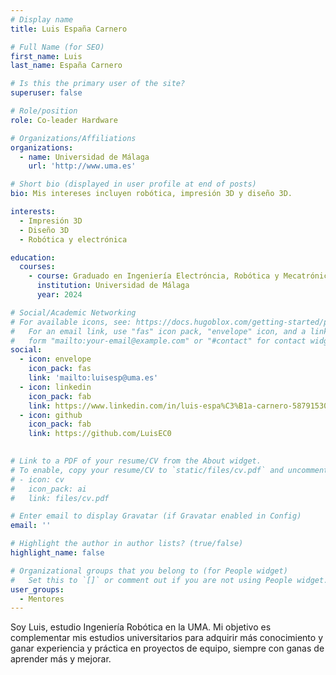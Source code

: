 ```yaml
---
# Display name
title: Luis España Carnero

# Full Name (for SEO)
first_name: Luis
last_name: España Carnero

# Is this the primary user of the site?
superuser: false

# Role/position
role: Co-leader Hardware

# Organizations/Affiliations
organizations:
  - name: Universidad de Málaga
    url: 'http://www.uma.es'

# Short bio (displayed in user profile at end of posts)
bio: Mis intereses incluyen robótica, impresión 3D y diseño 3D.

interests:
  - Impresión 3D
  - Diseño 3D
  - Robótica y electrónica

education:
  courses:
    - course: Graduado en Ingeniería Electróncia, Robótica y Mecatrónica (3º)
      institution: Universidad de Málaga
      year: 2024

# Social/Academic Networking
# For available icons, see: https://docs.hugoblox.com/getting-started/page-builder/#icons
#   For an email link, use "fas" icon pack, "envelope" icon, and a link in the
#   form "mailto:your-email@example.com" or "#contact" for contact widget.
social:
  - icon: envelope
    icon_pack: fas
    link: 'mailto:luisesp@uma.es'
  - icon: linkedin
    icon_pack: fab
    link: https://www.linkedin.com/in/luis-espa%C3%B1a-carnero-587915307/
  - icon: github
    icon_pack: fab
    link: https://github.com/LuisEC0

    
# Link to a PDF of your resume/CV from the About widget.
# To enable, copy your resume/CV to `static/files/cv.pdf` and uncomment the lines below.
# - icon: cv
#   icon_pack: ai
#   link: files/cv.pdf

# Enter email to display Gravatar (if Gravatar enabled in Config)
email: ''

# Highlight the author in author lists? (true/false)
highlight_name: false

# Organizational groups that you belong to (for People widget)
#   Set this to `[]` or comment out if you are not using People widget.
user_groups:
  - Mentores
---
```



Soy Luis, estudio Ingeniería Robótica en la UMA. Mi objetivo es complementar mis estudios universitarios para adquirir más conocimiento y ganar experiencia y práctica en proyectos de equipo, siempre con ganas de aprender más y mejorar.
